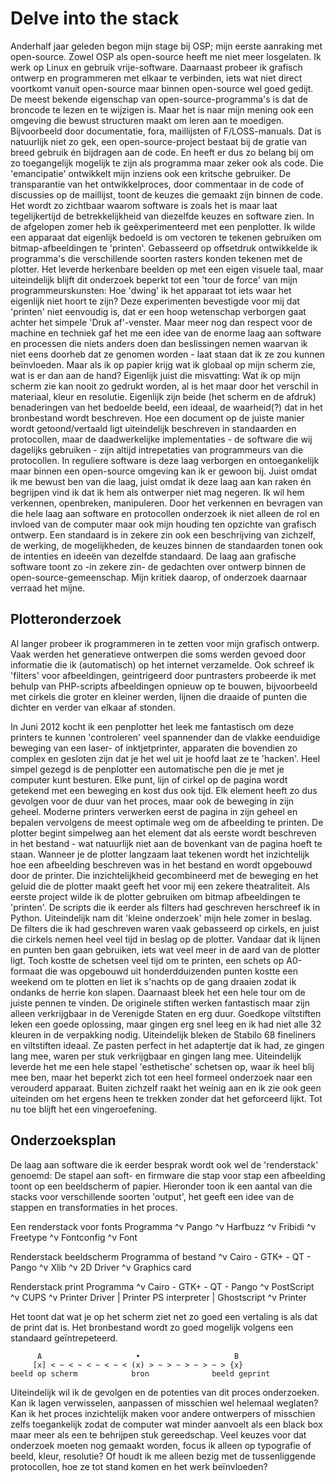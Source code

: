 Delve into the stack
====================
Anderhalf jaar geleden begon mijn stage bij OSP; mijn eerste aanraking met open-source. Zowel OSP als open-source heeft me niet meer losgelaten. Ik werk op Linux en gebruik vrije-software. Daarnaast probeer ik grafisch ontwerp en programmeren met elkaar te verbinden, iets wat niet direct voortkomt vanuit open-source maar binnen open-source wel goed gedijt.
De meest bekende eigenschap van open-source-programma's is dat de broncode te lezen en te wijzigen is. Maar het is naar mijn mening ook een omgeving die bewust structuren maakt om leren aan te moedigen. Bijvoorbeeld door documentatie, fora, maillijsten of F/LOSS-manuals. Dat is natuurlijk niet zo gek, een open-source-project bestaat bij de gratie van breed gebruik én bijdragen aan de code. En heeft er dus zo belang bij om zo toegangelijk mogelijk te zijn als programma maar zeker ook als code. Die 'emancipatie' ontwikkelt mijn inziens ook een kritsche gebruiker. De transparantie van het ontwikkelproces, door commentaar in de code of discussies op de maillijst, toont de keuzes die gemaakt zijn binnen de code. Het wordt zo zichtbaar waarom software is zoals het is maar laat tegelijkertijd de betrekkelijkheid van diezelfde keuzes en software zien.
In de afgelopen zomer heb ik geëxperimenteerd met een penplotter. Ik wilde een apparaat dat eigenlijk bedoeld is om vectoren te tekenen gebruiken om bitmap-afbeeldingen te 'printen'. Gebasseerd op offsetdruk ontwikkelde ik programma's die verschillende soorten rasters konden tekenen met de plotter. Het leverde herkenbare beelden op met een eigen visuele taal, maar uiteindelijk blijft dit onderzoek beperkt tot een 'tour de force' van mijn programmeurskunsten: Hoe 'dwing' ik het apparaat tot iets waar het eigenlijk niet hoort te zijn?
Deze experimenten bevestigde voor mij dat 'printen' niet eenvoudig is, dat er een hoop wetenschap verborgen gaat achter het simpele 'Druk af'-venster. Maar meer nog dan respect voor de machine en techniek gaf het me een idee van de enorme laag aan software en processen die niets anders doen dan beslissingen nemen waarvan ik niet eens doorheb dat ze genomen worden - laat staan dat ik ze zou kunnen beïnvloeden.
Maar als ik op papier krijg wat ik globaal op mijn scherm zie, wat is er dan aan de hand? Eigenlijk juist die misvatting: Wat ik op mijn scherm zie kan nooit zo gedrukt worden, al is het maar door het verschil in materiaal, kleur en resolutie. Eigenlijk zijn beide (het scherm en de afdruk) benaderingen van het bedoelde beeld, een ideaal, de waarheid(?) dat in het bronbestand wordt beschreven. Hoe een document op de juiste manier wordt getoond/vertaald ligt uiteindelijk beschreven in standaarden en protocollen, maar de daadwerkelijke implementaties - de software die wij dagelijks gebruiken - zijn altijd intrepetaties van programmeurs van die protocollen.
In reguliere software is deze laag verborgen en ontoegankelijk maar binnen een open-source omgeving kan ik er gewoon bij. Juist omdat ik me bewust ben van die laag, juist omdat ik deze laag aan kan raken én begrijpen vind ik dat ik hem als ontwerper niet mag negeren. Ik wil hem verkennen, openbreken, manipuleren. Door het verkennen en bevragen van die hele laag aan software en protocollen onderzoek ik niet alleen de rol en invloed van de computer maar ook mijn houding ten opzichte van grafisch ontwerp. Een standaard is in zekere zin ook een beschrijving van zichzelf, de werking, de mogelijkheden, de keuzes binnen de standaarden tonen ook de intenties en ideeën van dezelfde standaard. De laag aan grafische software toont zo -in zekere zin- de gedachten over ontwerp binnen de open-source-gemeenschap. Mijn kritiek daarop, of onderzoek daarnaar verraad het mijne.

Plotteronderzoek
----------------
Al langer probeer ik programmeren in te zetten voor mijn grafisch ontwerp. Vaak werden het generatieve ontwerpen die soms werden gevoed door informatie die ik (automatisch) op het internet verzamelde. Ook schreef ik 'filters' voor afbeeldingen, geintrigeerd door puntrasters probeerde ik met behulp van PHP-scripts afbeeldingen opnieuw op te bouwen, bijvoorbeeld met cirkels die groter en kleiner werden, lijnen die draaide of punten die dichter en verder van elkaar af stonden.

In Juni 2012 kocht ik een penplotter het leek me fantastisch om deze printers te kunnen 'controleren' veel spannender dan de vlakke eenduidige beweging van een laser- of inktjetprinter, apparaten die bovendien zo complex en gesloten zijn dat je het wel uit je hoofd laat ze te 'hacken'. Heel simpel gezegd is de penplotter een automatische pen die je met je computer kunt besturen. Elke punt, lijn of cirkel op de pagina wordt getekend met een beweging en kost dus ook tijd. Elk element heeft zo dus gevolgen voor de duur van het proces, maar ook de beweging in zijn geheel. Moderne printers verwerken eerst de pagina in zijn geheel en bepalen vervolgens de meest optimale weg om de afbeelding te printen. De plotter begint simpelweg aan het element dat als eerste wordt beschreven in het bestand - wat natuurlijk niet aan de bovenkant van de pagina hoeft te staan.
Wanneer je de plotter langzaam laat tekenen wordt het inzichtelijk hoe een afbeelding beschreven was in het bestand en wordt opgebouwd door de printer. Die inzichtelijkheid gecombineerd met de beweging en het geluid die de plotter maakt geeft het voor mij een zekere theatraliteit.
Als eerste project wilde ik de plotter gebruiken om bitmap afbeeldingen te 'printen'. De scripts die ik eerder als filters had geschreven herschreef ik in Python. Uiteindelijk nam dit 'kleine onderzoek' mijn hele zomer in beslag. De filters die ik had geschreven waren vaak gebasseerd op cirkels, en juist die cirkels nemen heel veel tijd in beslag op de plotter. Vandaar dat ik lijnen en punten ben gaan gebruiken, iets wat veel meer in de aard van de plotter ligt. Toch kostte de schetsen veel tijd om te printen, een schets op A0-formaat die was opgebouwd uit honderdduizenden punten kostte een weekend om te plotten en liet ik s'nachts op de gang draaien zodat ik ondanks de herrie kon slapen.
Daarnaast bleek het een hele tour om de juiste pennen te vinden. De originele stiften werken fantastisch maar zijn alleen verkrijgbaar in de Verenigde Staten en erg duur. Goedkope viltstiften leken een goede oplossing, maar gingen erg snel leeg en ik had niet alle 32 kleuren in de verpakking nodig. Uiteindelijk bleken de Stabilo 68 fineliners en viltstiften ideaal. Ze pasten perfect in het adaptertje dat ik had, ze gingen lang mee, waren per stuk verkrijgbaar en gingen lang mee.
Uiteindelijk leverde het me een hele stapel 'esthetische' schetsen op, waar ik heel blij mee ben, maar het beperkt zich tot een heel formeel onderzoek naar een verouderd apparaat. Buiten zichzelf raakt het weinig aan en ik zie ook geen uiteinden om het ergens heen te trekken zonder dat het geforceerd lijkt. Tot nu toe blijft het een vingeroefening.

Onderzoeksplan
--------------
De laag aan software die ik eerder besprak wordt ook wel de 'renderstack' genoemd: De stapel aan soft- en firmware die stap voor stap een afbeelding toont op een beeldscherm of papier. Hieronder toon ik een aantal van die stacks voor verschillende soorten 'output', het geeft een idee van de stappen en transformaties in het proces.

Een renderstack voor fonts
	Programma
	^v
	Pango
	^v
	Harfbuzz
	^v
	Fribidi
	^v
	Freetype
	^v
	Fontconfig
	^v
	Font

Renderstack beeldscherm
	Programma of bestand
	^v
	Cairo - GTK+ - QT - Pango
	^v
	Xlib
	^v
	2D Driver
	^v
	Graphics card
	
Renderstack print
	Programma
	^v
	Cairo - GTK+ - QT - Pango
	^v
	PostScript
	^v
	CUPS
	^v
	Printer Driver | Printer PS interpreter | Ghostscript
	^v
	Printer

Het toont dat wat je op het scherm ziet net zo goed een vertaling is als dat de print dat is. Het bronbestand wordt zo goed mogelijk volgens een standaard geïntrepeteerd.

	      A                     •                     B
	     [x] < ~ < ~ < ~ < ~ < (x) > ~ > ~ > ~ > ~ > {x}
	beeld op scherm            bron              beeld geprint

Uiteindelijk wil ik de gevolgen en de potenties van dit proces onderzoeken. Kan ik lagen verwisselen, aanpassen of misschien wel helemaal weglaten? Kan ik het proces inzichtelijk maken voor andere ontwerpers of misschien zelfs toegankelijk zodat de computer wat minder aanvoelt als een black box maar meer als een te behrijpen stuk gereedschap.
Veel keuzes voor dat onderzoek moeten nog gemaakt worden, focus ik alleen op typografie of beeld, kleur, resolutie? Of houdt ik me alleen bezig met de tussenliggende protocollen, hoe ze tot stand komen en het werk beïnvloeden?
